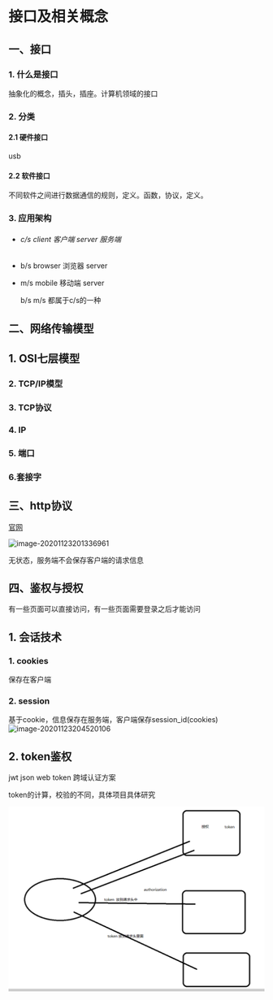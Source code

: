 # 接口及相关概念 

## 一、接口

### 1. 什么是接口

抽象化的概念，插头，插座。计算机领域的接口

### 2. 分类

#### 2.1 硬件接口

usb

#### 2.2 软件接口

不同软件之间进行数据通信的规则，定义。函数，协议，定义。

### 3. 应用架构

- ###### c/s     client  客户端     server  服务端

- b/s    browser 浏览器                 server

- m/s   mobile  移动端                  server

  b/s m/s 都属于c/s的一种

## 二、网络传输模型

## 1. OSI七层模型

### 2. TCP/IP模型

### 3. TCP协议

### 4. IP

### 5. 端口

### 6.套接字



## 三、http协议

[官网](https://developer.mozilla.org/zh-CN/docs/Web/HTTP)

![image-20201123201336961](D:\project\py34\day21\笔记.assets\image-20201123201336961.png)



无状态，服务端不会保存客户端的请求信息

## 四、鉴权与授权

有一些页面可以直接访问，有一些页面需要登录之后才能访问

## 1. 会话技术

### 1. cookies

保存在客户端

### 2. session

基于cookie，信息保存在服务端，客户端保存session_id(cookies)![image-20201123204520106](D:\project\py34\day21\笔记.assets\image-20201123204520106.png)





## 2. token鉴权

jwt json web token  跨域认证方案

token的计算，校验的不同，具体项目具体研究

![image-20201123205308392](day21\笔记.assets\image-20201123205308392.png)